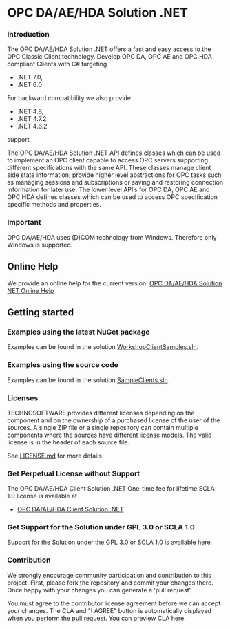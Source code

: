 # OPC DA/AE/HDA Solution .NET

### Introduction
The OPC DA/AE/HDA Solution .NET offers a fast and easy access to the OPC Classic Client technology. Develop OPC DA, OPC AE and OPC HDA compliant Clients with C# targeting 

 * .NET 7.0,
 * .NET 6.0
 
For backward compatibility we also provide 

 * .NET 4.8, 
 * .NET 4.7.2 
 * .NET 4.6.2 
 
support.

The OPC DA/AE/HDA  Solution .NET API defines classes which can be used to implement an OPC client capable to access OPC servers supporting different specifications with the same API. These classes manage client side state information; provide higher level abstractions for OPC tasks such as managing sessions and subscriptions or saving and restoring connection information for later use. The lower level API’s for OPC DA, OPC AE and OPC HDA defines classes which can be used to access OPC specification specific methods and properties.

### Important
OPC DA/AE/HDA uses (D)COM technology from Windows. Therefore only Windows is supported.

## Online Help

We provide an online help for the current version: [OPC DA/AE/HDA Solution NET Online Help](https://technosoftware.com/help/OPCDaAeHdaClientSolutionNet/13/)

## Getting started

### Examples using the latest NuGet package

Examples can be found in the solution [WorkshopClientSamples.sln](/WorkshopClientSamples.sln).

### Examples using the source code

Examples can be found in the solution [SampleClients.sln](/SampleClients.sln).

### Licenses
TECHNOSOFTWARE provides different licenses depending on the component and on the ownership of a purchased license of the user of the sources. A single ZIP file or a single repository can contain multiple components where the sources have different license models. The valid license is in the header of each source file.

See [LICENSE.md](LICENSE.md) for more details.

### Get Perpetual License without Support

The OPC DA/AE/HDA Client Solution .NET One-time fee for lifetime SCLA 1.0 license is available at

 * [OPC DA/AE/HDA Client Solution .NET](https://technosoftware.com/product/opc-daaehda-client-solution-net/)

### Get Support for the Solution under GPL 3.0 or SCLA 1.0

Support for the Solution under the GPL 3.0 or SCLA 1.0 is available [here](https://github.com/technosoftware-gmbh/opcdaaehda-solution-net/issues).

### Contribution

We strongly encourage community participation and contribution to this project. First, please fork the repository and commit your changes there. Once happy with your changes you can generate a 'pull request'.

You must agree to the contributor license agreement before we can accept your changes. The CLA and "I AGREE" button is automatically displayed when you perform the pull request. You can preview CLA [here](https://cla-assistant.io/technosoftware-gmbh/opcdaaehda-solution-net).
